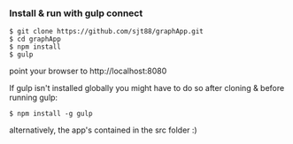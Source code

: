 ### Install & run with gulp connect

```
$ git clone https://github.com/sjt88/graphApp.git
$ cd graphApp
$ npm install
$ gulp
```

point your browser to http://localhost:8080

If gulp isn't installed globally you might have to do so after cloning & before running gulp:
```
$ npm install -g gulp
```


alternatively, the app's contained in the src folder :)
